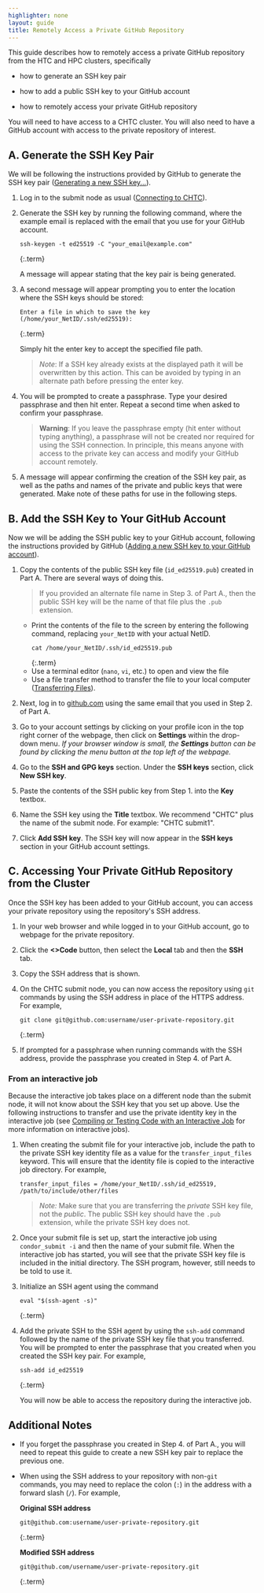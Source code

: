```yaml
---
highlighter: none
layout: guide
title: Remotely Access a Private GitHub Repository
---
```


This guide describes how to remotely access a private GitHub repository from the HTC and HPC clusters, specifically
* how to generate an SSH key pair

* how to add a public SSH key to your GitHub account

* how to remotely access your private GitHub repository

You will need to have access to a CHTC cluster.  You will also need to have a GitHub account  with access to the private repository of interest.

## A. Generate the SSH Key Pair

We will be following the instructions provided by GitHub to generate the SSH key pair ([Generating a new SSH key...](https://docs.github.com/en/authentication/connecting-to-github-with-ssh/generating-a-new-ssh-key-and-adding-it-to-the-ssh-agent)).

1. Log in to the submit node as usual ([Connecting to CHTC](connecting.html)).

2. Generate the SSH key by running the following command, where the example email is replaced with the email that you use for your GitHub account. 
   ```
   ssh-keygen -t ed25519 -C "your_email@example.com"
   ```
   {:.term}

   A message will appear stating that the key pair is being generated.

3. A second message will appear prompting you to enter the location where the SSH keys should be stored:
   ```
   Enter a file in which to save the key (/home/your_NetID/.ssh/ed25519):
   ```
   {:.term}

   Simply hit the enter key to accept the specified file path.
   > *Note*: If a SSH key already exists at the displayed path it will be overwritten by this action.
   > This can be avoided by typing in an alternate path before pressing the enter key.

4. You will be prompted to create a passphrase.  Type your desired passphrase and then hit enter.  Repeat a second time when asked to confirm your passphrase.
   > **Warning**: If you leave the passphrase empty (hit enter without typing anything), a passphrase will not be created nor required for using the SSH connection.  In principle, this means anyone with access to the private key can access and modify your GitHub account remotely.

5. A message will appear confirming the creation of the SSH key pair, as well as the paths and names of the private and public keys that were generated.  Make note of these paths for use in the following steps.


## B. Add the SSH Key to Your GitHub Account

Now we will be adding the SSH public key to your GitHub account, following the instructions provided by GitHub ([Adding a new SSH key to your GitHub account](https://docs.github.com/en/authentication/connecting-to-github-with-ssh/adding-a-new-ssh-key-to-your-github-account)).

1. Copy the contents of the public SSH key file (`id_ed25519.pub`) created in Part A.  There are several ways of doing this.

   > If you provided an alternate file name in Step 3. of Part A., then the public SSH key will be the name of that file plus the `.pub` extension.

   * Print the contents of the file to the screen by entering the following command, replacing `your_NetID` with your actual NetID. 
      ```
      cat /home/your_NetID/.ssh/id_ed25519.pub
      ```
      {:.term}
   * Use a terminal editor (`nano`, `vi`, etc.) to open and view the file
   * Use a file transfer method to transfer the file to your local computer ([Transferring Files](connecting.html#transfer)).

2. Next, log in to [github.com](https://github.com/) using the same email that you used in Step 2. of Part A.
3. Go to your account settings by clicking on your profile icon in the top right corner of the webpage, then click on **Settings** within the drop-down menu.  *If your browser window is small, the **Settings** button can be found by clicking the menu button at the top left of the webpage.*
4. Go to the **SSH and GPG keys** section.  Under the **SSH keys** section, click **New SSH key**.
5. Paste the contents of the SSH public key from Step 1. into the **Key** textbox.
6. Name the SSH key using the **Title** textbox.  We recommend "CHTC" plus the name of the submit node.  For example: "CHTC submit1".
7. Click **Add SSH key**.  The SSH key will now appear in the **SSH keys** section in your GitHub account settings.

## C. Accessing Your Private GitHub Repository from the Cluster
Once the SSH key has been added to your GitHub account, you can access your private repository using the repository's SSH address.

1. In your web browser and while logged in to your GitHub account, go to webpage for the private repository.
2. Click the **<>Code** button, then select the **Local** tab and then the **SSH** tab.
3. Copy the SSH address that is shown.
4. On the CHTC submit node, you can now access the repository using `git` commands by using the SSH address in place of the HTTPS address.  For example,

   ```
   git clone git@github.com:username/user-private-repository.git
   ```
   {:.term}

5. If prompted for a passphrase when running commands with the SSH address, provide the passphrase you created in Step 4. of Part A.

### From an interactive job

Because the interactive job takes place on a different node than the submit node, it will not know about the SSH key that you set up above.  Use the following instructions to transfer and use the private identity key in the interactive job (see [Compiling or Testing Code with an Interactive Job](inter-submit.html) for more information on interactive jobs).

1. When creating the submit file for your interactive job, include the path to the private SSH key identity file as a value for the `transfer_input_files` keyword.  This will ensure that the identity file is copied to the interactive job directory.  For example,

   ```
   transfer_input_files = /home/your_NetID/.ssh/id_ed25519, /path/to/include/other/files
   ```

   >*Note:* Make sure that you are transferring the *private* SSH key file, not the *public*.  The public SSH key should have the `.pub` extension, while the private SSH key does not.

2. Once your submit file is set up, start the interactive job using `condor_submit -i` and then the name of your submit file.  When the interactive job has started, you will see that the private SSH key file is included in the initial directory.  The SSH program, however, still needs to be told to use it.
3. Initialize an SSH agent using the command 

   ```
   eval "$(ssh-agent -s)"
   ```
   {:.term}

4. Add the private SSH to the SSH agent by using the `ssh-add` command followed by the name of the private SSH key file that you transferred.  You will be prompted to enter the passphrase that you created when you created the SSH key pair.  For example,

   ```
   ssh-add id_ed25519
   ```
   {:.term}

   You will now be able to access the repository during the interactive job.


## Additional Notes

* If you forget the passphrase you created in Step 4. of Part A., you will need to repeat this guide to create a new SSH key pair to replace the previous one.
* When using the SSH address to your repository with non-`git` commands, you may need to replace the colon (`:`) in the address with a forward slash (`/`).  For example,

   **Original SSH address**
   ```
   git@github.com:username/user-private-repository.git
   ```
   {:.term}

   **Modified SSH address**
   ```
   git@github.com/username/user-private-repository.git
   ```
   {:.term}
